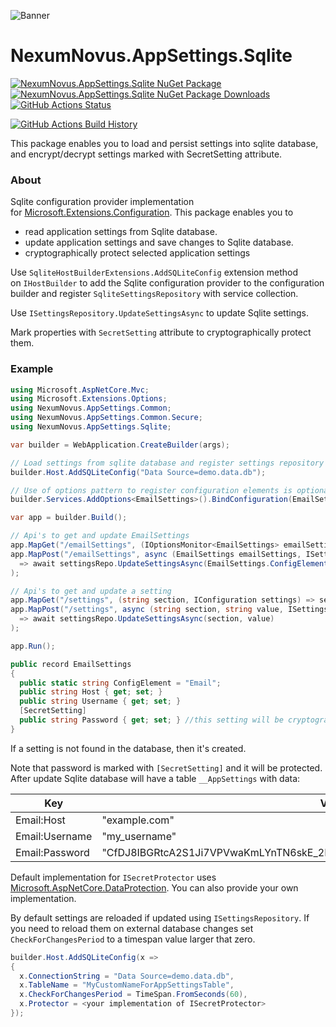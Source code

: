 ![Banner](Images/Banner.png)

# NexumNovus.AppSettings.Sqlite

[![NexumNovus.AppSettings.Sqlite NuGet Package](https://img.shields.io/nuget/v/NexumNovus.AppSettings.Sqlite.svg)](https://www.nuget.org/packages/NexumNovus.AppSettings.Sqlite/) [![NexumNovus.AppSettings.Sqlite NuGet Package Downloads](https://img.shields.io/nuget/dt/NexumNovus.AppSettings.Sqlite)](https://www.nuget.org/packages/NexumNovus.AppSettings.Sqlite) [![GitHub Actions Status](https://github.com/vigzel/nexumnovus-appsettings-sqlite/workflows/Build/badge.svg?branch=main)](https://github.com/vigzel/nexumnovus-appsettings-sqlite/actions)

[![GitHub Actions Build History](https://buildstats.info/github/chart/vigzel/nexumnovus-appsettings-sqlite?branch=main&includeBuildsFromPullRequest=false)](https://github.com/vigzel/nexumnovus-appsettings-sqlite/actions)


This package enables you to load and persist settings into sqlite database, and encrypt/decrypt settings marked with SecretSetting attribute.
### About

Sqlite configuration provider implementation for [Microsoft.Extensions.Configuration](https://www.nuget.org/packages/Microsoft.Extensions.Configuration/). This package enables you to 
 - read application settings from Sqlite database. 
 - update application settings and save changes to Sqlite database. 
 - cryptographically protect selected application settings

Use `SqliteHostBuilderExtensions.AddSQLiteConfig` extension method on `IHostBuilder` to add the Sqlite configuration provider to the configuration builder and register `SqliteSettingsRepository` with service collection.

Use `ISettingsRepository.UpdateSettingsAsync` to update Sqlite settings.

Mark properties with `SecretSetting` attribute to cryptographically protect them.

### Example

```cs
using Microsoft.AspNetCore.Mvc;
using Microsoft.Extensions.Options;
using NexumNovus.AppSettings.Common;
using NexumNovus.AppSettings.Common.Secure;
using NexumNovus.AppSettings.Sqlite;

var builder = WebApplication.CreateBuilder(args);

// Load settings from sqlite database and register settings repository with service collection
builder.Host.AddSQLiteConfig("Data Source=demo.data.db");

// Use of options pattern to register configuration elements is optional.
builder.Services.AddOptions<EmailSettings>().BindConfiguration(EmailSettings.ConfigElement);

var app = builder.Build();

// Api's to get and update EmailSettings
app.MapGet("/emailSettings", (IOptionsMonitor<EmailSettings> emailSettings) => emailSettings.CurrentValue);
app.MapPost("/emailSettings", async (EmailSettings emailSettings, ISettingsRepository settingsRepo)
  => await settingsRepo.UpdateSettingsAsync(EmailSettings.ConfigElement, emailSettings)
);

// Api's to get and update a setting
app.MapGet("/settings", (string section, IConfiguration settings) => settings.GetSection(section));
app.MapPost("/settings", async (string section, string value, ISettingsRepository settingsRepo)
  => await settingsRepo.UpdateSettingsAsync(section, value)
);

app.Run();

public record EmailSettings
{
  public static string ConfigElement = "Email";
  public string Host { get; set; }
  public string Username { get; set; }
  [SecretSetting]
  public string Password { get; set; } //this setting will be cryptographically protected
} 
```

If a setting is not found in the database, then it's created.

Note that password is marked with `[SecretSetting]` and it will be protected. After update Sqlite database will have a table `__AppSettings` with data: 

| Key               | Value                                                                             |
| ----------------- | --------------------------------------------------------------------------------- |
| Email:Host        | "example.com"                                                                     |
| Email:Username    | "my_username"                                                                     |
| Email:Password    | "CfDJ8IBGRtcA2S1Ji7VPVwaKmLYnTN6skE_2RQqvNZ8_CN5y3Xvk3LkFC6GXCe8EY7AicxH5...."    |


Default implementation for `ISecretProtector` uses [Microsoft.AspNetCore.DataProtection](https://www.nuget.org/packages/Microsoft.AspNetCore.DataProtection/). 
You can also provide your own implementation.

By default settings are reloaded if updated using `ISettingsRepository`. If you need to reload them on external database changes set `CheckForChangesPeriod` to a timespan value larger that zero.

```c#
builder.Host.AddSQLiteConfig(x =>
{
  x.ConnectionString = "Data Source=demo.data.db",
  x.TableName = "MyCustomNameForAppSettingsTable",
  x.CheckForChangesPeriod = TimeSpan.FromSeconds(60),
  x.Protector = <your implementation of ISecretProtector>
});
```
